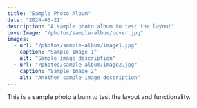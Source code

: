 ```yaml
---
title: "Sample Photo Album"
date: "2024-03-21"
description: "A sample photo album to test the layout"
coverImage: "/photos/sample-album/cover.jpg"
images:
  - url: "/photos/sample-album/image1.jpg"
    caption: "Sample Image 1"
    alt: "Sample image description"
  - url: "/photos/sample-album/image2.jpg"
    caption: "Sample Image 2"
    alt: "Another sample image description"
---
```


This is a sample photo album to test the layout and functionality. 